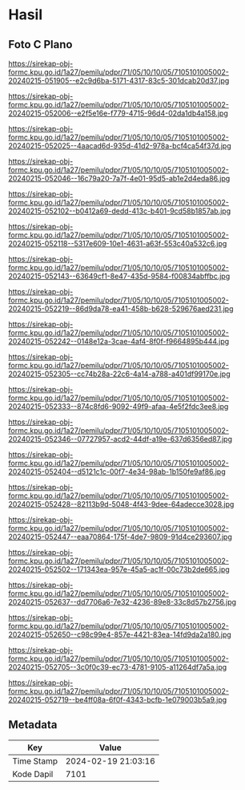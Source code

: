 # Hasil

## Foto C Plano

https://sirekap-obj-formc.kpu.go.id/1a27/pemilu/pdpr/71/05/10/10/05/7105101005002-20240215-051905--e2c9d6ba-5171-4317-83c5-301dcab20d37.jpg

https://sirekap-obj-formc.kpu.go.id/1a27/pemilu/pdpr/71/05/10/10/05/7105101005002-20240215-052006--e2f5e16e-f779-4715-96d4-02da1db4a158.jpg

https://sirekap-obj-formc.kpu.go.id/1a27/pemilu/pdpr/71/05/10/10/05/7105101005002-20240215-052025--4aacad6d-935d-41d2-978a-bcf4ca54f37d.jpg

https://sirekap-obj-formc.kpu.go.id/1a27/pemilu/pdpr/71/05/10/10/05/7105101005002-20240215-052046--16c79a20-7a7f-4e01-95d5-ab1e2d4eda86.jpg

https://sirekap-obj-formc.kpu.go.id/1a27/pemilu/pdpr/71/05/10/10/05/7105101005002-20240215-052102--b0412a69-dedd-413c-b401-9cd58b1857ab.jpg

https://sirekap-obj-formc.kpu.go.id/1a27/pemilu/pdpr/71/05/10/10/05/7105101005002-20240215-052118--5317e609-10e1-4631-a63f-553c40a532c6.jpg

https://sirekap-obj-formc.kpu.go.id/1a27/pemilu/pdpr/71/05/10/10/05/7105101005002-20240215-052143--63649cf1-8e47-435d-9584-f00834abffbc.jpg

https://sirekap-obj-formc.kpu.go.id/1a27/pemilu/pdpr/71/05/10/10/05/7105101005002-20240215-052219--86d9da78-ea41-458b-b628-529676aed231.jpg

https://sirekap-obj-formc.kpu.go.id/1a27/pemilu/pdpr/71/05/10/10/05/7105101005002-20240215-052242--0148e12a-3cae-4af4-8f0f-f9664895b444.jpg

https://sirekap-obj-formc.kpu.go.id/1a27/pemilu/pdpr/71/05/10/10/05/7105101005002-20240215-052305--cc74b28a-22c6-4a14-a788-a401df99170e.jpg

https://sirekap-obj-formc.kpu.go.id/1a27/pemilu/pdpr/71/05/10/10/05/7105101005002-20240215-052333--874c8fd6-9092-49f9-afaa-4e5f2fdc3ee8.jpg

https://sirekap-obj-formc.kpu.go.id/1a27/pemilu/pdpr/71/05/10/10/05/7105101005002-20240215-052346--07727957-acd2-44df-a19e-637d6356ed87.jpg

https://sirekap-obj-formc.kpu.go.id/1a27/pemilu/pdpr/71/05/10/10/05/7105101005002-20240215-052404--d5121c1c-00f7-4e34-98ab-1b150fe9af86.jpg

https://sirekap-obj-formc.kpu.go.id/1a27/pemilu/pdpr/71/05/10/10/05/7105101005002-20240215-052428--82113b9d-5048-4f43-9dee-64adecce3028.jpg

https://sirekap-obj-formc.kpu.go.id/1a27/pemilu/pdpr/71/05/10/10/05/7105101005002-20240215-052447--eaa70864-175f-4de7-9809-91d4ce293607.jpg

https://sirekap-obj-formc.kpu.go.id/1a27/pemilu/pdpr/71/05/10/10/05/7105101005002-20240215-052502--171343ea-957e-45a5-ac1f-00c73b2de665.jpg

https://sirekap-obj-formc.kpu.go.id/1a27/pemilu/pdpr/71/05/10/10/05/7105101005002-20240215-052637--dd7706a6-7e32-4236-89e8-33c8d57b2756.jpg

https://sirekap-obj-formc.kpu.go.id/1a27/pemilu/pdpr/71/05/10/10/05/7105101005002-20240215-052650--c98c99e4-857e-4421-83ea-14fd9da2a180.jpg

https://sirekap-obj-formc.kpu.go.id/1a27/pemilu/pdpr/71/05/10/10/05/7105101005002-20240215-052705--3c0f0c39-ec73-4781-9105-a11264df7a5a.jpg

https://sirekap-obj-formc.kpu.go.id/1a27/pemilu/pdpr/71/05/10/10/05/7105101005002-20240215-052719--be4ff08a-6f0f-4343-bcfb-1e079003b5a9.jpg


## Metadata

| Key        | Value               |
| ---------- | ------------------- |
| Time Stamp | 2024-02-19 21:03:16 |
| Kode Dapil | 7101                |



